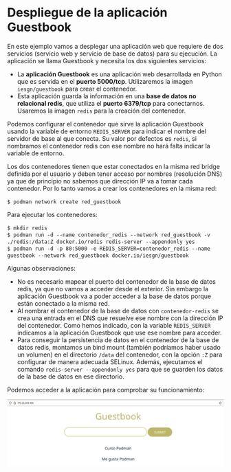 # Despliegue de la aplicación Guestbook

En este ejemplo vamos a desplegar una aplicación web que requiere de dos servicios (servicio web y servicio de base de datos) para su ejecución. La aplicación se llama Guestbook y necesita los dos siguientes servicios:

* La **aplicación Guestbook** es una aplicación web desarrollada en Python que es servida en el **puerto 5000/tcp**. Utilizaremos la imagen `iesgn/guestbook` para crear el contenedor.
* Esta aplicación guarda la información en una **base de datos no relacional redis**, que utiliza el **puerto 6379/tcp** para conectarnos. Usaremos la imagen `redis` para la creación del contenedor.

Podemos configurar el contenedor que sirve la aplicación Guestbook usando la variable de entorno `REDIS_SERVER` para indicar el nombre del servidor de base al que conecta. Su valor por defectos es `redis`, si nombramos el contenedor redis con ese nombre no hará falta indicar la variable de entorno.

Los dos contenedores tienen que estar conectados en la misma red bridge definida por el usuario y deben tener acceso por nombres (resolución DNS) ya que de principio no sabemos que dirección IP va a tomar cada contenedor. Por lo tanto vamos a crear los contenedores en la misma red:

```
$ podman network create red_guestbook
```

Para ejecutar los contenedores:

```
$ mkdir redis
$ podman run -d --name contenedor_redis --network red_guestbook -v ./redis:/data:Z docker.io/redis redis-server --appendonly yes
$ podman run -d -p 80:5000 -e REDIS_SERVER=contenedor_redis --name guestbook --network red_guestbook docker.io/iesgn/guestbook
```

Algunas observaciones:

* No es necesario mapear el puerto del contenedor de la base de datos redis, ya que no vamos a acceder desde el exterior. Sin embargo la aplicación Guestbook va a poder acceder a la base de datos porque están conectado a la misma red.
* Al nombrar el contenedor de la base de datos con `contenedor-redis` se crea una entrada en el DNS que resuelve ese nombre con la dirección IP del contenedor. Como hemos indicado, con la variable `REDIS_SERVER` indicamos a la aplicación Guestbook que use ese nombre para acceder.
* Para conseguir la persistencia de datos en el contenedor de la base de datos redis, montamos un bind mount (también podríamos haber usado un volumen) en el directorio `/data` del contenedor, con la opción `:Z` para configurar de manera adecuada SELinux. Además, ejecutamos el comando `redis-server --appendonly yes` para que se guarden los datos de la base de datos en ese directorio.

Podemos acceder a la aplicación para comprobar su funcionamiento:

![ ](img/guestbook.png)

